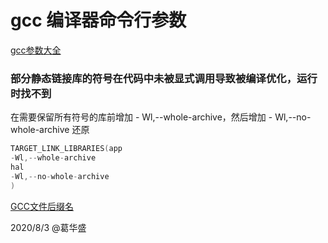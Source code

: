 # gcc 编译器命令行参数

[gcc参数大全](gcc%20%E7%BC%96%E8%AF%91%E5%99%A8%E5%91%BD%E4%BB%A4%E8%A1%8C%E5%8F%82%E6%95%B0%20ef80014f022e4cb2b8d401ff2ba05961/gcc%E5%8F%82%E6%95%B0%E5%A4%A7%E5%85%A8%2054486705ce524458b6f85320e19fb044.csv)

### 部分静态链接库的符号在代码中未被显式调用导致被编译优化，运行时找不到

在需要保留所有符号的库前增加 - Wl,--whole-archive，然后增加 - Wl,--no-whole-archive 还原

```cpp
TARGET_LINK_LIBRARIES(app
-Wl,--whole-archive
hal
-Wl,--no-whole-archive
)
```

[GCC文件后缀名](gcc%20%E7%BC%96%E8%AF%91%E5%99%A8%E5%91%BD%E4%BB%A4%E8%A1%8C%E5%8F%82%E6%95%B0%20ef80014f022e4cb2b8d401ff2ba05961/GCC%E6%96%87%E4%BB%B6%E5%90%8E%E7%BC%80%E5%90%8D%20d78c4fc77ee045b0b91e4ab985f2088a.csv)

2020/8/3 @葛华盛